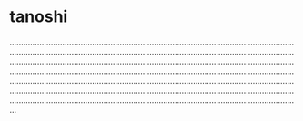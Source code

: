 # tanoshi

.......................................................................................................................................................................................................................................................................................................................................................................................................................................................................................................................................................................................................................................................................................................................................................................................................................................................................................................